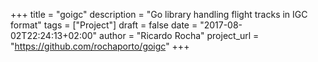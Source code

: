 +++
title = "goigc"
description = "Go library handling flight tracks in IGC format"
tags = ["Project"]
draft = false
date = "2017-08-02T22:24:13+02:00"
author = "Ricardo Rocha"
project_url = "https://github.com/rochaporto/goigc"
+++
